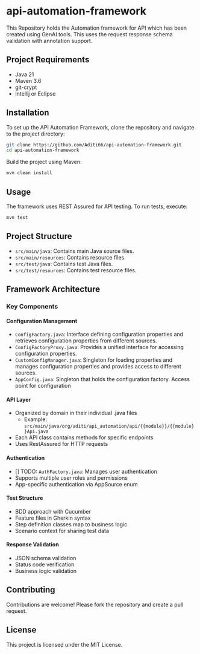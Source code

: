 # api-automation-framework
This Repository holds the Automation framework for API which has been created using GenAI tools. This uses the request response schema validation with annotation support.

## Project Requirements
* Java 21
* Maven 3.6
* git-crypt
* Intellij or Eclipse

## Installation

To set up the API Automation Framework, clone the repository and navigate to the project directory:

```bash
git clone https://github.com/Aditi66/api-automation-framework.git
cd api-automation-framework
```

Build the project using Maven:

```bash
mvn clean install
```

## Usage

The framework uses REST Assured for API testing. To run tests, execute:

```bash
mvn test
```

## Project Structure

- `src/main/java`: Contains main Java source files.
- `src/main/resources`: Contains resource files.
- `src/test/java`: Contains test Java files.
- `src/test/resources`: Contains test resource files.


## Framework Architecture
### Key Components
#### Configuration Management
- `ConfigFactory.java`: Interface defining configuration properties and retrieves configuration properties from different sources.
- `ConfigFactoryProxy.java`: Provides a unified interface for accessing configuration properties.
- `CustomConfigManager.java`: Singleton for loading properties and manages configuration properties and provides access to different sources.
- `AppConfig.java`: Singleton that holds the configuration factory. Access point for configuration

#### API Layer
- Organized by domain in their individual .java files
    - Example: `src/main/java/org/aditi/api_automation/api/{{module}}/{{module}}Api.java`
- Each API class contains methods for specific endpoints
- Uses RestAssured for HTTP requests

#### Authentication
- [] TODO: `AuthFactory.java`: Manages user authentication
- Supports multiple user roles and permissions
- App-specific authentication via AppSource enum

#### Test Structure
- BDD approach with Cucumber
- Feature files in Gherkin syntax
- Step definition classes map to business logic
- Scenario context for sharing test data

#### Response Validation
- JSON schema validation
- Status code verification
- Business logic validation


## Contributing

Contributions are welcome! Please fork the repository and create a pull request.

## License

This project is licensed under the MIT License.
